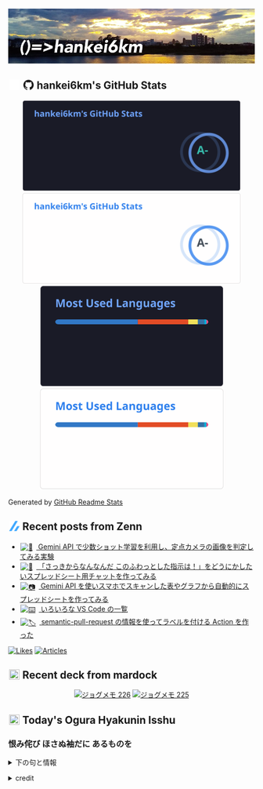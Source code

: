 <p align="center">

![()=>hankei6km](assets/images/header1.jpg)

</p>

<h2>
<img width="24" height="24" style="height:1em;width:1em;margin:0 0.05em 0 0.1em;vertical-align:-0.1em;"
 src="assets/images/github-dark.svg#gh-dark-mode-only" />
<img width="24" height="24" style="height:1em;width:1em;margin:0 0.05em 0 0.1em;vertical-align:-0.1em;"
 src="assets/images/github-light.svg#gh-light-mode-only" />
hankei6km's GitHub Stats
</h2>

<p align="center">

<img width="446" alt="hankei6km's GitHub stats" src="assets/images/stats-dark.svg#gh-dark-mode-only">
<img width="446" alt="hankei6km's GitHub stats" src="assets/images/stats-light.svg#gh-light-mode-only">
<img width="375" alt="Top Langs" src="assets/images/top-langs-dark.svg#gh-dark-mode-only">
<img width="375" alt="Top Langs" src="assets/images/top-langs-light.svg#gh-light-mode-only">

</p>

Generated by [GitHub Readme Stats](https://github.com/anuraghazra/github-readme-stats)

<h2>
<img width="24" height="24" style="width:1em; height:1em; margin: 0 .05em 0 .1em; vertical-align: -0.1em;" src="assets/images/zenn.svg">
Recent posts from Zenn
</h2>

<ul><li><a href="https://zenn.dev/hankei6km/articles/image-classification-with-gemini-few-shot-lerning"><img style="width:1.1em; height:1.1em; margin: 0 .5em 0 .1em; vertical-align: -0.1em;" width="18" height="18" alt="🗻" src="https://cdn.jsdelivr.net/gh/jdecked/twemoji@latest/assets/72x72/1f5fb.png"> Gemini API で少数ショット学習を利用し、定点カメラの画像を判定してみる実験</a></li><li><a href="https://zenn.dev/hankei6km/articles/chat-in-google-sheets-with-gemini-api"><img style="width:1.1em; height:1.1em; margin: 0 .5em 0 .1em; vertical-align: -0.1em;" width="18" height="18" alt="🐬" src="https://cdn.jsdelivr.net/gh/jdecked/twemoji@latest/assets/72x72/1f42c.png"> 「さっきからなんなんだ このふわっとした指示は！」をどうにかしたいスプレッドシート用チャットを作ってみる</a></li><li><a href="https://zenn.dev/hankei6km/articles/scanned-tables-to-spreadsheets-with-gemini-gas"><img style="width:1.1em; height:1.1em; margin: 0 .5em 0 .1em; vertical-align: -0.1em;" width="18" height="18" alt="📷" src="https://cdn.jsdelivr.net/gh/jdecked/twemoji@latest/assets/72x72/1f4f7.png"> Gemini API を使いスマホでスキャンした表やグラフから自動的にスプレッドシートを作ってみる</a></li><li><a href="https://zenn.dev/hankei6km/articles/vscode-variation"><img style="width:1.1em; height:1.1em; margin: 0 .5em 0 .1em; vertical-align: -0.1em;" width="18" height="18" alt="⌨️" src="https://cdn.jsdelivr.net/gh/jdecked/twemoji@latest/assets/72x72/2328.png"> いろいろな VS Code の一覧</a></li><li><a href="https://zenn.dev/hankei6km/articles/sem-pr-type-to-label"><img style="width:1.1em; height:1.1em; margin: 0 .5em 0 .1em; vertical-align: -0.1em;" width="18" height="18" alt="🏷️" src="https://cdn.jsdelivr.net/gh/jdecked/twemoji@latest/assets/72x72/1f3f7.png"> semantic-pull-request の情報を使ってラベルを付ける Action を作った</a></li></ul>

[![Likes](https://badgen.org/img/zenn/hankei6km/likes?style=flat)](https://zenn.dev/hankei6km)
[![Articles](https://badgen.org/img/zenn/hankei6km/articles?style=flat)](https://zenn.dev/hankei6km)

<h2>
<img width="24" height="24" style="width:1em; height:1em; margin: 0 .05em 0 .1em; vertical-align: -0.1em;" src="https://twemoji.maxcdn.com/v/13.1.0/72x72/1f5bc.png">
Recent deck from mardock
</h2>

<p align="center">
<a href="https://hankei6km.github.io/mardock/deck/2023-10-in-outdoor-226"><img alt="ジョグメモ 226" src="https://hankei6km.github.io/mardock/assets/deck/2023-10-in-outdoor-226/2023-10-in-outdoor-226.png" width="270" height="152"></a>
<a href="https://hankei6km.github.io/mardock/deck/2023-10-in-outdoor-225"><img alt="ジョグメモ 225" src="https://hankei6km.github.io/mardock/assets/deck/2023-10-in-outdoor-225/2023-10-in-outdoor-225.png" width="270" height="152"></a>

</p>

<h2>
<img width="24" height="24" style="width:1em; height:1em; margin: 0 .05em 0 .1em; vertical-align: -0.1em;" src="https://twemoji.maxcdn.com/v/13.1.0/72x72/1f38e.png">
Today's Ogura Hyakunin Isshu
</h2>

<h3>恨み侘び ほさぬ袖だに あるものを</h3>
<p><details><summary>下の句と情報</summary><p>戀に朽ちなむ 名こそ惜しけれ</p><p>(うらみわび ほさぬそでだに あるものを　こひにくちなむ なこそをしけれ)</p><ul><li>歌人 - <a href="http://linkdata.org/resource/rdf1s6833i#kajin_065">http://linkdata.org/resource/rdf1s6833i#kajin_065</a></li><li>読札 - <a href="https://commons.wikimedia.org/wiki/File:Hyakuninisshu_065.jpg">https://commons.wikimedia.org/wiki/File:Hyakuninisshu_065.jpg</a></li><li>異なる記録形式 - <a href="http://linkdata.org/resource/rdf1s8931i#audio_nhk_065">http://linkdata.org/resource/rdf1s8931i#audio_nhk_065</a></li></ul></details></p>

<details>
<summary>credit</summary>

- Title: 小倉百人一首かるたデータ
- Author: [Nanako Takahashi](http://linkdata.org/user/tnanako)
- Source: http://linkdata.org/work/rdf1s6834i
- License: http://creativecommons.org/licenses/by/3.0/deed.ja

</details>

